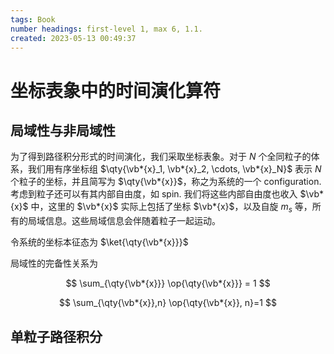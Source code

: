 ```yaml
---
tags: Book
number headings: first-level 1, max 6, 1.1.
created: 2023-05-13 00:49:37
---
```


# 坐标表象中的时间演化算符

## 局域性与非局域性

为了得到路径积分形式的时间演化，我们采取坐标表象。对于 $N$ 个全同粒子的体系，我们用有序坐标组 $\qty{\vb*{x}_1, \vb*{x}_2, \cdots, \vb*{x}_N}$ 表示 $N$ 个粒子的坐标，并且简写为 $\qty{\vb*{x}}$，称之为系统的一个 configuration. 考虑到粒子还可以有其内部自由度，如 spin. 我们将这些内部自由度也收入 $\vb*{x}$ 中，这里的 $\vb*{x}$ 实际上包括了坐标 $\vb*{x}$，以及自旋 $m_s$ 等，所有的局域信息。这些局域信息会伴随着粒子一起运动。

令系统的坐标本征态为 $\ket{\qty{\vb*{x}}}$

局域性的完备性关系为

$$
\sum_{\qty{\vb*{x}}} \op{\qty{\vb*{x}}} = 1
$$

$$
\sum_{\qty{\vb*{x}},n} \op{\qty{\vb*{x}}, n}=1
$$

## 单粒子路径积分



